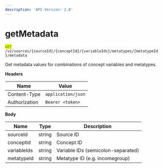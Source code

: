 ```yaml
---
description: 'API Version: 2.0'
---
```


# getMetadata

<mark style="color:green;">`GET`</mark> `/v2/sources/{sourceId}/{conceptId}/{variableIds}/metatypes/{metatypeId}/metadata`

Get metadata values for combinations of concept variables and metatypes.

**Headers**

| Name          | Value              |
| ------------- | ------------------ |
| Content-Type  | `application/json` |
| Authorization | `Bearer <token>`   |

**Body**

| Name        | Type   | Description                        |
| ----------- | ------ | ---------------------------------- |
| sourceId    | string | Source ID                          |
| conceptId   | string | Concept ID                         |
| variableIds | string | Variable IDs (semicolon-separated) |
| metatypeId  | string | Metatype ID (e.g. incomegroup)     |

